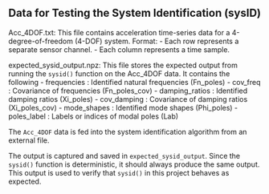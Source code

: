 ## Data for Testing the System Identification (sysID)

Acc_4DOF.txt:
    This file contains acceleration time-series data for a 4-degree-of-freedom (4-DOF) system.
    Format:
        - Each row represents a separate sensor channel.
        - Each column represents a time sample.
        
expected_sysid_output.npz:
    This file stores the expected output from running the `sysid()` function on the Acc_4DOF data.
    It contains the following
        - frequencies       : Identified natural frequencies (Fn_poles)
        - cov_freq          : Covariance of frequencies (Fn_poles_cov)
        - damping_ratios    : Identified damping ratios (Xi_poles)
        - cov_damping       : Covariance of damping ratios (Xi_poles_cov)
        - mode_shapes       : Identified mode shapes (Phi_poles)
        - poles_label       : Labels or indices of modal poles (Lab)

The `Acc_4DOF` data is fed into the system identification algorithm from an external file.

The output is captured and saved in `expected_sysid_output`. Since the `sysid()` function is deterministic, it should always produce the same output. This output is used to verify that `sysid()` in this project behaves as expected.
